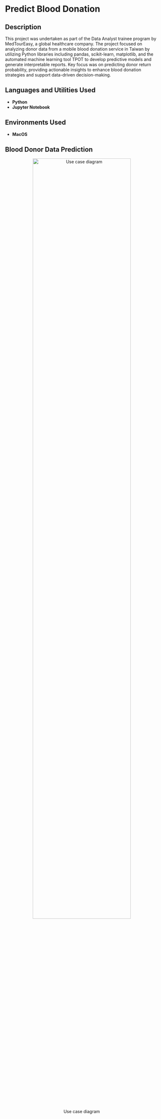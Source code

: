 <h1>Predict Blood Donation</h1>

<h2>Description</h2>
<p>
    This project was undertaken as part of the Data Analyst trainee program by MedTourEasy, a global healthcare company.
    The project focused on analyzing donor data from a mobile blood donation service in Taiwan by utilizing Python libraries including pandas, scikit-learn, matplotlib, and the automated machine learning tool TPOT to develop predictive models and generate interpretable reports. Key focus was on predicting donor return probability, providing actionable insights to enhance blood donation strategies and support data-driven decision-making.
</p>

<h2>Languages and Utilities Used</h2>
<ul>
    <li><b>Python</b></li>
    <li><b>Jupyter Notebook</b></li>
</ul>

<h2>Environments Used</h2>
<ul>
    <li><b>MacOS</b></li>
</ul>

<h2>Blood Donor Data Prediction</h2>
<p align="center">
    <img src="https://github.com/user-attachments/assets/e650ac71-9b02-417c-9473-1365e6a2df1a" alt="Use case diagram" width="80%" height="80%">
    <br />
    Use case diagram
</p>


<!--
 ```diff
- text in red
+ text in green
! text in orange
# text in gray
@@ text in purple (and bold)@@
```
--!>

